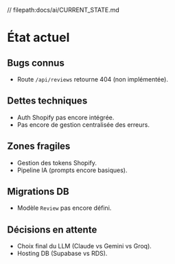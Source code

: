 // filepath:docs/ai/CURRENT_STATE.md

# État actuel

## Bugs connus
- Route `/api/reviews` retourne 404 (non implémentée).

## Dettes techniques
- Auth Shopify pas encore intégrée.
- Pas encore de gestion centralisée des erreurs.

## Zones fragiles
- Gestion des tokens Shopify.
- Pipeline IA (prompts encore basiques).

## Migrations DB
- Modèle `Review` pas encore défini.

## Décisions en attente
- Choix final du LLM (Claude vs Gemini vs Groq).
- Hosting DB (Supabase vs RDS).